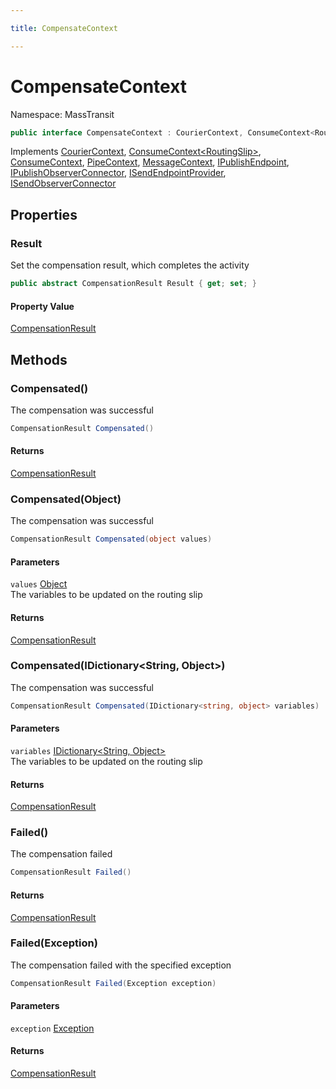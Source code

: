 ```yaml
---

title: CompensateContext

---
```


# CompensateContext

Namespace: MassTransit

```csharp
public interface CompensateContext : CourierContext, ConsumeContext<RoutingSlip>, ConsumeContext, PipeContext, MessageContext, IPublishEndpoint, IPublishObserverConnector, ISendEndpointProvider, ISendObserverConnector
```

Implements [CourierContext](../masstransit/couriercontext), [ConsumeContext\<RoutingSlip\>](../masstransit/consumecontext-1), [ConsumeContext](../masstransit/consumecontext), [PipeContext](../masstransit/pipecontext), [MessageContext](../masstransit/messagecontext), [IPublishEndpoint](../masstransit/ipublishendpoint), [IPublishObserverConnector](../masstransit/ipublishobserverconnector), [ISendEndpointProvider](../masstransit/isendendpointprovider), [ISendObserverConnector](../masstransit/isendobserverconnector)

## Properties

### **Result**

Set the compensation result, which completes the activity

```csharp
public abstract CompensationResult Result { get; set; }
```

#### Property Value

[CompensationResult](../masstransit/compensationresult)<br/>

## Methods

### **Compensated()**

The compensation was successful

```csharp
CompensationResult Compensated()
```

#### Returns

[CompensationResult](../masstransit/compensationresult)<br/>

### **Compensated(Object)**

The compensation was successful

```csharp
CompensationResult Compensated(object values)
```

#### Parameters

`values` [Object](https://learn.microsoft.com/en-us/dotnet/api/system.object)<br/>
The variables to be updated on the routing slip

#### Returns

[CompensationResult](../masstransit/compensationresult)<br/>

### **Compensated(IDictionary\<String, Object\>)**

The compensation was successful

```csharp
CompensationResult Compensated(IDictionary<string, object> variables)
```

#### Parameters

`variables` [IDictionary\<String, Object\>](https://learn.microsoft.com/en-us/dotnet/api/system.collections.generic.idictionary-2)<br/>
The variables to be updated on the routing slip

#### Returns

[CompensationResult](../masstransit/compensationresult)<br/>

### **Failed()**

The compensation failed

```csharp
CompensationResult Failed()
```

#### Returns

[CompensationResult](../masstransit/compensationresult)<br/>

### **Failed(Exception)**

The compensation failed with the specified exception

```csharp
CompensationResult Failed(Exception exception)
```

#### Parameters

`exception` [Exception](https://learn.microsoft.com/en-us/dotnet/api/system.exception)<br/>

#### Returns

[CompensationResult](../masstransit/compensationresult)<br/>

